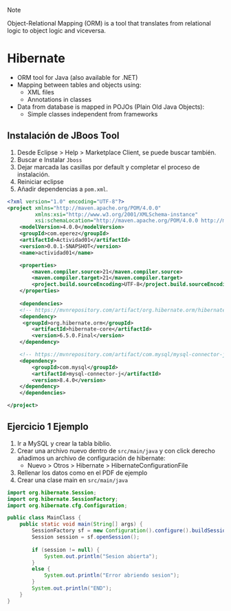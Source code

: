 > [!NOTE]
> Object-Relational Mapping (ORM) is a tool that translates from relational logic to object logic and viceversa.

# Hibernate

- ORM tool for Java (also available for .NET)
- Mapping between tables and objects using:
	- XML files
	- Annotations in classes
- Data from database is mapped in POJOs (Plain Old Java Objects):
	- Simple classes independent from frameworks

## Instalación de JBoos Tool
1. Desde Eclipse > Help > Marketplace Client, se puede buscar también.
2. Buscar e Instalar `Jboss` 
3. Dejar marcada las casillas por default y completar el proceso de instalación.
4. Reiniciar eclipse
5. Añadir dependencias a `pom.xml`.

```xml
<?xml version="1.0" encoding="UTF-8"?>
<project xmlns="http://maven.apache.org/POM/4.0.0"
         xmlns:xsi="http://www.w3.org/2001/XMLSchema-instance"
         xsi:schemaLocation="http://maven.apache.org/POM/4.0.0 http://maven.apache.org/xsd/maven-4.0.0.xsd">
	<modelVersion>4.0.0</modelVersion>
	<groupId>com.eperez</groupId>
	<artifactId>Actividad01</artifactId>
	<version>0.0.1-SNAPSHOT</version>
	<name>actividad01</name>

    <properties>
        <maven.compiler.source>21</maven.compiler.source>
        <maven.compiler.target>21</maven.compiler.target>
        <project.build.sourceEncoding>UTF-8</project.build.sourceEncoding>
    </properties>
    
    <dependencies>
	<!-- https://mvnrepository.com/artifact/org.hibernate.orm/hibernate-core -->
	<dependency>
   	 <groupId>org.hibernate.orm</groupId>
    	<artifactId>hibernate-core</artifactId>
    	<version>6.5.0.Final</version>
	</dependency>

	<!-- https://mvnrepository.com/artifact/com.mysql/mysql-connector-j -->
	<dependency>
    	<groupId>com.mysql</groupId>
    	<artifactId>mysql-connector-j</artifactId>
    	<version>8.4.0</version>
	</dependency>
    </dependencies>

</project>
```



## Ejercicio 1 Ejemplo

1. Ir a MySQL y crear la tabla biblio.
2. Crear una archivo nuevo dentro de `src/main/java` y con click derecho añadimos un archivo de configuración de hibernate:
	- Nuevo > Otros > Hibernate > HibernateConfigurationFile
3. Rellenar los datos como en el PDF de ejemplo
4. Crear una clase main en `src/main/java` 

```java
import org.hibernate.Session;
import org.hibernate.SessionFactory;
import org.hibernate.cfg.Configuration;

public class MainClass {
	public static void main(String[] args) {		
		SessionFactory sf = new Configuration().configure().buildSessionFactory();
		Session session = sf.openSession();
		
		if (session != null) {
			System.out.println("Sesion abierta");
		}
		else {
			System.out.println("Error abriendo sesion");
		}
		System.out.println("END");
	}
}
```
